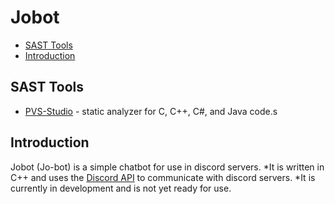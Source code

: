 # Jobot
* [SAST Tools](#sast-tools)
* [Introduction](#introduction)

## SAST Tools
* [PVS-Studio](https://pvs-studio.com/pvs-studio/?utm_source=website&utm_medium=github&utm_campaign=open_source) - static analyzer for C, C++, C#, and Java code.s

## Introduction
Jobot (Jo-bot) is a simple chatbot for use in discord servers.
*It is written in C++ and uses the [Discord API](https://discord.com/developers/docs/intro) to communicate with discord servers.
*It is currently in development and is not yet ready for use.
